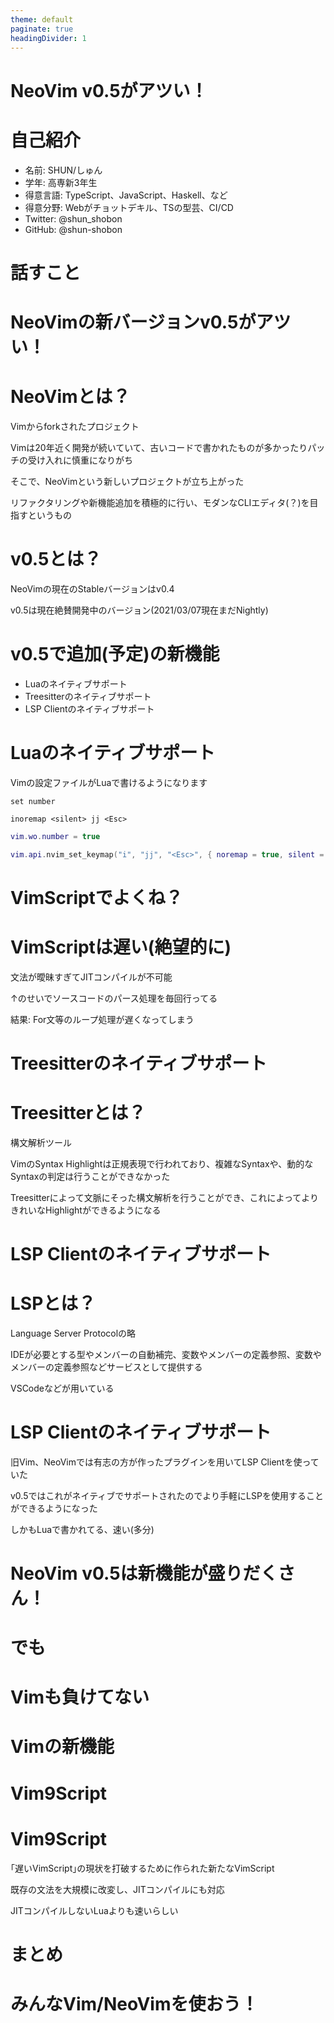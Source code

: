 ```yaml
---
theme: default
paginate: true
headingDivider: 1
---
```




# NeoVim v0.5がアツい！



# 自己紹介

- 名前: SHUN/しゅん
- 学年: 高専新3年生
- 得意言語: TypeScript、JavaScript、Haskell、など
- 得意分野: Webがチョットデキル、TSの型芸、CI/CD
- Twitter: @shun_shobon
- GitHub: @shun-shobon



# 話すこと



# NeoVimの新バージョンv0.5がアツい！



# NeoVimとは？

Vimからforkされたプロジェクト

Vimは20年近く開発が続いていて、古いコードで書かれたものが多かったりパッチの受け入れに慎重になりがち

そこで、NeoVimという新しいプロジェクトが立ち上がった

リファクタリングや新機能追加を積極的に行い、モダンなCLIエディタ(？)を目指すというもの



# v0.5とは？

NeoVimの現在のStableバージョンはv0.4

v0.5は現在絶賛開発中のバージョン(2021/03/07現在まだNightly)



# v0.5で追加(予定)の新機能

- Luaのネイティブサポート
- Treesitterのネイティブサポート
- LSP Clientのネイティブサポート



# Luaのネイティブサポート

Vimの設定ファイルがLuaで書けるようになります

```vimscript
set number

inoremap <silent> jj <Esc>
```

```lua
vim.wo.number = true

vim.api.nvim_set_keymap("i", "jj", "<Esc>", { noremap = true, silent = true })
```



# VimScriptでよくね？



# VimScriptは遅い(絶望的に)

文法が曖昧すぎてJITコンパイルが不可能

↑のせいでソースコードのパース処理を毎回行ってる

結果: For文等のループ処理が遅くなってしまう



# Treesitterのネイティブサポート



# Treesitterとは？

構文解析ツール

VimのSyntax Highlightは正規表現で行われており、複雑なSyntaxや、動的なSyntaxの判定は行うことができなかった

Treesitterによって文脈にそった構文解析を行うことができ、これによってよりきれいなHighlightができるようになる



# LSP Clientのネイティブサポート



# LSPとは？

Language Server Protocolの略

IDEが必要とする型やメンバーの自動補完、変数やメンバーの定義参照、変数やメンバーの定義参照などサービスとして提供する

VSCodeなどが用いている



# LSP Clientのネイティブサポート

旧Vim、NeoVimでは有志の方が作ったプラグインを用いてLSP Clientを使っていた

v0.5ではこれがネイティブでサポートされたのでより手軽にLSPを使用することができるようになった

しかもLuaで書かれてる、速い(多分)



# NeoVim v0.5は新機能が盛りだくさん！



# でも



# Vimも負けてない



# Vimの新機能



# Vim9Script



# Vim9Script

｢遅いVimScript｣の現状を打破するために作られた新たなVimScript

既存の文法を大規模に改変し、JITコンパイルにも対応

JITコンパイルしないLuaよりも速いらしい



# まとめ



# みんなVim/NeoVimを使おう！